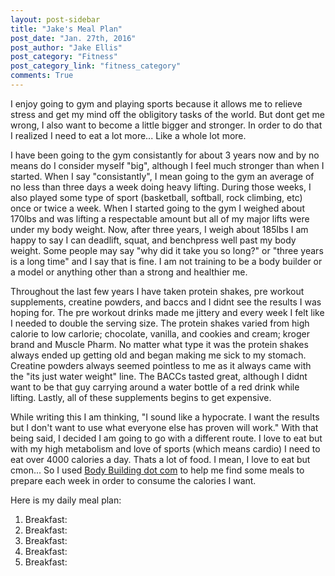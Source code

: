 ```yaml
---
layout: post-sidebar
title: "Jake's Meal Plan"
post_date: "Jan. 27th, 2016"
post_author: "Jake Ellis"
post_category: "Fitness"
post_category_link: "fitness_category"
comments: True
---
```



<p>I enjoy going to gym and playing sports because it allows me to relieve stress and get my mind off the obligitory tasks of the world. But dont get me wrong, I also want to become a little bigger and stronger. 
In order to do that I realized <!--endpreview--> I need to eat a lot more... Like a whole lot more.</p>

<p>

I have been going to the gym consistantly for about 3 years now and by no means do I consider myself "big", although I feel much stronger than when I started. 
When I say "consistantly", I mean going to the gym an average of no less than three days a week doing heavy lifting. During those weeks, I also played some type of sport (basketball, softball, rock climbing, etc) once or twice a week.
When I started going to the gym I weighed about 170lbs and was lifting a respectable amount but all of my major lifts were under my body weight. 
Now, after three years, I weigh about 185lbs I am happy to say I can deadlift, squat, and benchpress well past my body weight. 
Some people may say "why did it take you so long?" or "three years is a long time" and I say that is fine. 
I am not training to be a body builder or a model or anything other than a strong and healthier me. 
</p>

<p>
Throughout the last few years I have taken protein shakes, pre workout supplements, creatine powders, and baccs and I didnt see the results I was hoping for. 
The pre workout drinks made me jittery and every week I felt like I needed to double the serving size. The protein shakes varied from high calorie to low carlorie; 
chocolate, vanilla, and cookies and cream; kroger brand and Muscle Pharm. No matter what type it was the protein shakes always ended up getting old and began making me sick to my stomach.
Creatine powders always seemed pointless to me as it always came with the "its just water weight" line. The BACCs tasted great, although I didnt want to be that guy carrying around a water bottle of a red drink while lifting.
Lastly, all of these supplements begins to get expensive.
</p>

<p>
While writing this I am thinking, "I sound like a hypocrate. I want the results but I don't want to use what everyone else has proven will work."
With that being said, I decided I am going to go with a different route. I love to eat but with my high metabolism and love of sports (which means cardio) I need to eat over 4000 calories a day.
Thats a lot of food. I mean, I love to eat but cmon... So I used <a href="www.bodybuilding.com">Body Building dot com</a> to help me find some meals to prepare each week in order to consume the calories I want.
</p>

<p>
Here is my daily meal plan:

<ol>
  <li>Breakfast:</li>
  <li>Breakfast:</li>
  <li>Breakfast:</li>
  <li>Breakfast:</li>
  <li>Breakfast:</li>
</ol>
</p>



